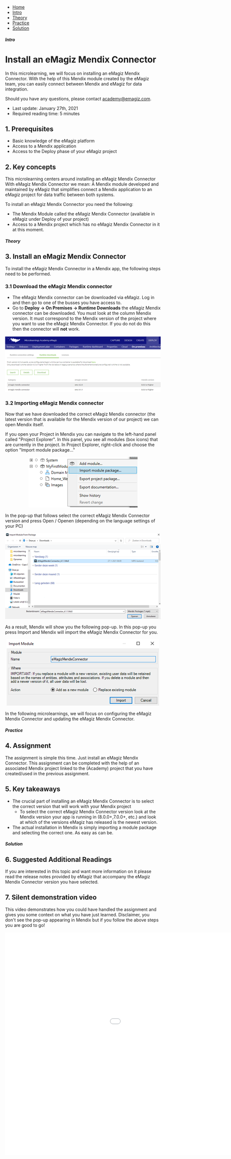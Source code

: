<div class="ez-academy">
	<div class="ez-academy__body">
		<main class="micro-learning">
		<ul class="doc-nav">
			<li class="doc-nav__item"><a href="../../docs/microlearning/novice-mendix-connectivity-index" class="doc-nav__link">Home</a></li>
			<li class="doc-nav__item"><a href="#intro" class="doc-nav__link">Intro</a></li>
			<li class="doc-nav__item"><a href="#theory" class="doc-nav__link">Theory</a></li>
			<li class="doc-nav__item"><a href="#practice" class="doc-nav__link">Practice</a></li>
			<li class="doc-nav__item"><a href="#solution" class="doc-nav__link">Solution</a></li>
		</ul>

<div class="doc">

##### Intro

# Install an eMagiz Mendix Connector

In this microlearning, we will focus on installing an eMagiz Mendix Connector. 
With the help of this Mendix module created by the eMagiz team, you can easily connect between Mendix and eMagiz for data integration.

Should you have any questions, please contact academy@emagiz.com.

- Last update: January 27th, 2021
- Required reading time: 5 minutes

## 1. Prerequisites
- Basic knowledge of the eMagiz platform
- Access to a Mendix application
- Access to the Deploy phase of your eMagiz project

## 2. Key concepts
This microlearning centers around installing an eMagiz Mendix Connector
With eMagiz Mendix Connector we mean: A Mendix module developed and maintained by eMagiz that simplifies connect a Mendix application to an eMagiz project for data traffic between both systems.

To install an eMagiz Mendix Connector you need the following:

- The Mendix Module called the eMagiz Mendix Connector (available in eMagiz under Deploy of your project)
- Access to a Mendix project which has no eMagiz Mendix Connector in it at this moment.

##### Theory

## 3. Install an eMagiz Mendix Connector

To install the eMagiz Mendix Connector in a Mendix app, the following steps need to be performed.

### 3.1 Download the eMagiz Mendix connector
- The eMagiz Mendix connector can be downloaded via eMagiz. Log in and then go to one of the busses you have access to.    
- Go to **Deploy -> On Premises -> Runtime Downloads** the eMagiz Mendix connector can be downloaded. 
You must look at the column Mendix version. It must correspond to the Mendix version of the project where you want to use the eMagiz Mendix Connector. 
If you do not do this then the connector will **not** work.

<p align="center"><img src="../../img/microlearning/novice-mendix-connectivity-install-emagiz-mendix-connector--emc-download-screen.png"></p> 
 
###  3.2 Importing eMagiz Mendix connector
Now that we have downloaded the correct eMagiz Mendix connector (the latest version that is available for the Mendix version of our project) we can open Mendix itself.

If you open your Project in Mendix you can navigate to the left-hand panel called "Project Explorer". In this panel, you see all modules (box icons) that are currently in the project.
In Project Explorer, right-click and choose the option "Import module package..."

<p align="center"><img src="../../img/microlearning/novice-mendix-connectivity-install-emagiz-mendix-connector--import-module-package.png"></p>

In the pop-up that follows select the correct eMagiz Mendix Connector version and press Open / Openen (depending on the language settings of your PC)

<p align="center"><img src="../../img/microlearning/novice-mendix-connectivity-install-emagiz-mendix-connector--import-module-package-selection.png"></p>

As a result, Mendix will show you the following pop-up. In this pop-up you press Import and Mendix will import the eMagiz Mendix Connector for you.

<p align="center"><img src="../../img/microlearning/novice-mendix-connectivity-install-emagiz-mendix-connector--import-module-package-add-as-new-module.png"></p>

In the following microlearnings, we will focus on configuring the eMagiz Mendix Connector and updating the eMagiz Mendix Connector.

##### Practice

## 4. Assignment

The assignment is simple this time. Just install an eMagiz Mendix Connector.
This assignment can be completed with the help of an associated Mendix project linked to the (Academy) project that you have created/used in the previous assignment.

## 5. Key takeaways

- The crucial part of installing an eMagiz Mendix Connector is to select the correct version that will work with your Mendix project
	- To select the correct eMagiz Mendix Connector version look at the Mendix version your app is running in (8.0.0+,7.0.0+, etc.) and look at which of the versions eMagiz has released is the newest version.
- The actual installation in Mendix is simply importing a module package and selecting the correct one. As easy as can be.

##### Solution

## 6. Suggested Additional Readings

If you are interested in this topic and want more information on it please read the release notes provided by eMagiz that accompany the eMagiz Mendix Connector version you have selected.

## 7. Silent demonstration video

This video demonstrates how you could have handled the assignment and gives you some context on what you have just learned. Disclaimer, you don't see the pop-up appearing in Mendix but if you follow the above steps you are good to go!

<iframe width="1280" height="720" src="../../vid/microlearning/novice-mendix-connectivity-install-emagiz-mendix-connector.mp4" frameborder="0" allow="accelerometer; autoplay; clipboard-write; encrypted-media; gyroscope; picture-in-picture" allowfullscreen></iframe>

</div>
</main>
</div>
</div>